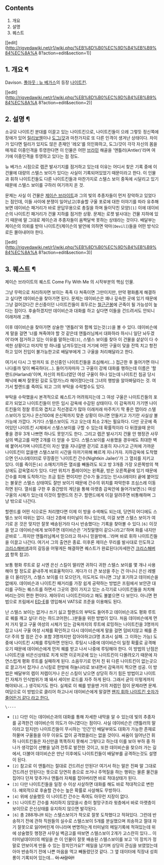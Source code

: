 ## Contents

    

1. 개요 
2. 설명 
3. 퀘스트 

[[edit](http://rigvedawiki.net/r1/wiki.php/%EB%8D%B0%EC%9D%B4%EB%B9%84%EC%8A%A
8?action=edit&section=1)]

## 1. 개요 ¶

Davison. [폴아웃 : 뉴 베가스](%ED%8F%B4%EC%95%84%EC%9B%83%20%3A%20%EB%89%B4%20%EB%B2%A0%EA%B0%80%EC%8A%A4.md)의 등장
[나이트킨](%EB%82%98%EC%9D%B4%ED%8A%B8%ED%82%A8.md).

  

[[edit](http://rigvedawiki.net/r1/wiki.php/%EB%8D%B0%EC%9D%B4%EB%B9%84%EC%8A%A
8?action=edit&section=2)]

## 2. 설명 ¶

소규모 나이트킨 분대를 이끌고 있는 나이트킨으로, 나이트킨들이 으레 그렇듯 정신쪽에 장애가 있어 [릴리보웬](%EB%A6%B4%EB%A6%AC%20%EB%B3%B4%EC%9B%AC.md)이나
[도그/갓](%EB%8F%84%EA%B7%B8.md)과 마찬가지로 또 다른 인격이 생겨난 상태이다. 차이가 있다면 릴리가 있지도 않은
존재인 '레오'를 의인화하고, 도그/갓이 각각 자신의 몸을 매개로 이중인격을 투영한다면 이 인물은 어떤
[브라민](%EB%B8%8C%EB%9D%BC%EB%AF%BC.md) 해골을 '앤틀러(Antler)'라며 여기에 이중인격을 투영하고
있다는 점 정도.

  

뉴 베가스 시점으로 렙콘 발사기지를 점거하고 있는데 이유는 어디서 찾은 기록 중에 이 건물에 대량의 스텔스 보이가 있다는 사실이
기록되어있었기 때문이라고 한다. 이 인물과 휘하 나이트킨들도 다른 나이트킨들과 마찬가지로 스텔스 보이 중독에 시달리고 있기 때문에 스텔스
보이를 구하러 여기까지 온 것.

  

문제는 사실 이 건물은 [제이슨 브라이트](%EC%A0%9C%EC%9D%B4%EC%8A%A8%20%EB%B8%8C%EB%9D%BC%EC%9D%B4%ED%8A%B8.md)과 그의 빛의 추종자들이 먼저 장악하고 있었다는 점인데, 이들 사이에 분쟁이 일어났고(후술할 구울 포로에
대한 이야기를 따라 유추해보면 데이비슨 패거리가 바로 문답무용으로 총질을 하며 들이닥친 모양)`[1]` 이에 데이비슨의 나이트킨 패거리가
건물 지하를 점거한 상황. 문제는 로켓 발사대는 건물 지하에 있기 때문에 말 그대로 제이슨과 추종자들이 옴짝달싹 못하는 상태라는 것이다.
배달부는 제이슨의 의뢰를 받아 나이트킨(제이슨의 발언에 의하면 악마`[Devil]`)들을 어떤 방식으로든 몰아내어야 한다.

  

[[edit](http://rigvedawiki.net/r1/wiki.php/%EB%8D%B0%EC%9D%B4%EB%B9%84%EC%8A%A
8?action=edit&section=3)]

## 3. 퀘스트 ¶

제이슨 브라이트의 퀘스트 Come Fly With Me 의 시작부분의 핵심 인물.

  

그냥 무력으로 처리하자면 보이는 족족 다 쳐죽이면 그만이지만, 만약 평화롭게 해결하고 싶다면 데이비슨을 찾아가면 된다. 문제는 데이비슨은
꽤나 깊숙한 곳에 있기 때문에 그냥 걸어갔다간 은신중이던 나이트킨들이 휘두르는 [철근곤봉](%EC%B2%A0%EA%B7%BC%20%EA%B3%A4%EB%B4%89.md)에 곤죽이 될 가능성이 높다는 점이다. 후술하겠지만
데이비슨과 대화를 하고 싶다면 이들을 건드려서도 안되니 이래저래 고통.

  

이후 데이비슨을 찾아가면 상술한 '앤틀러'와 함께 있는것`[2]`을 볼 수 있다. 데이비슨에게 말을 걸면 '너를 쳐죽여야 할 것 같은데
앤틀러님께서 대화하라 하시니 일단 놔두겠어'라며 점거하고 있는 이유를 말하는데`[3]`, 스텔스 보이를 찾아 이 건물을 샅샅이 다 수색한
상황이고 마지막 방 하나를 남겨두었는데 거기에 어떤 구울이 덫을 잔뜩 치고 항전하고 있어 진입이 불가능한고로 배달부에게 그 구울을
처리해달라고 한다.

  

여기서 다시 그 방까지 또 은신중인 나이트킨들을 조심해서(...) 접근한 후 들어가면 아니나다를까 덫이 빼곡하다(...). 들어가자마자 그
구울이 강제 대화를 행하는데 이름은 '할랜드(Harland)'이며, 자신의 파트너였던 여성 구울이 하나 있는데 나이트킨 침공 당시 패닉에
빠져 잘못된 길로 도망가느라 헤어졌다는데 그녀의 행방을 알아봐달라는 것. 여기서 할랜드를 죽여도 되고 그의 부탁을 수락할수도 있다.

  

부탁을 수락했을시 본격적으로 퀘스트가 어려워지는데 그 여성 구울은 나이트킨들의 포로가 되었고 나이트킨들이 만든 임시 감옥에 수감된 상태이다.
이 감옥까지 가기엔 나이트킨들의 정찰 루트와 겹치고 직선경로가 많아 이래저래 마주치기 딱 좋은 맵이라 스텔스보이가 있거나 은신100에
은신퍽까지 맞춘 상황이 아니면 안들키고 가기란 사실상 불가능에 가깝다. 거기다 스텔스보이도 가고 오는데 최소 2개는 필요하다. 다만 곳곳에
죽어있던 나이트킨 시체에서 스텔스보이를 구할 수 있는데 확률적이라 다 뒤졌을때 운이 좋을 경우 3개 나쁘면 하나도 못얻기도 한다. 그리고
렙콘 발사기지 건물 안 행정관 사무실의 벽금고를 따면 2개를 더 얻을 수 있다. 스텔스보이를 사용했을 경우에도 최대한 벽에 붙어서가며
나이트킨이 자신 옆을 지나갈땐 걷기로 조용히 지나가고 근처에 가까운 나이트킨이 없을땐 스텔스보이 시간을 아끼기위해 빠르게 지나가자.
지하감옥에 도착했으면 인시너레이터로 무장중인 '나이트킨 간수(Nightkin Jailer)'가 그 열쇠를 지키고 있다. 이를 죽이든`[4]`
소매치기하든 열쇠를 빼돌려도 되고 방 3개중 가장 오른쪽방의 책상에도 감옥열쇠가 있다. 다만 위치가 플레이어는 왼쪽끝, 방은 오른쪽끝에 있기
때문에 간수를 피해 도착하기는 조금 힘든 편이지만 간수가 들고있는 인시너레이터 끝에 붙어있는 불꽃은 스텔스 상태여도 잘만 보이기 때문에
간수의 위치를 파악한후 조심스레 이동하면 된다. 열쇠를 구한 후 중간방의 계단을 통해 아랫층 감옥안에 들어가보면`[5]` 여성 구울의 시체가
있는데 이것이 할랜드의 친구. 할랜드에게 이걸 알려주면 비통해하며 그냥 밖으로 나간다.

  

할랜드를 어떤 식으로든 처리했다면 이제 이 방을 수색해도 되는데, 당연히 어디에도 스텔스 보이 따위는 없다. 대신 2층에 터미널이 하나
있는데, 이걸 보면 스텔스 보이가 여기로 온 것은 맞지만 잘못 배송된거라 다시 반송했다는 기록을 찾아볼 수 있다.`[6]` 이것을 얻고
데이비슨에게 보여주면 데이비슨은 '거짓말쟁이 같으니라고!'하며 화를 내지만 곧바로 '...하지만 앤틀러님께서 믿으라고 하시니
믿을밖에...'라며 바로 휘하 나이트킨들을 이끌고 나간다. 여기서 그의 출연은 종료. 이후론 제이슨 무리를 발사대로 인도하고 [크리스해버샘](%ED%81%AC%EB%A6%AC%EC%8A%A4%20%ED%95%B4%EB%B2%84%EC%83%98.md)과의 갈등을
어떻게든 해결하면 퀘스트가 완료된다(자세한건 [크리스해버샘](%ED%81%AC%EB%A6%AC%EC%8A%A4%20%ED%95%B4%EB%B2%84%EC%83%98.md) 항목 참고).

  

보통 평화 루트로 갈 시엔 은신 스킬이 딸리면 귀하디 귀한 스텔스 보이를 몇 개나 사용해야 할 정도로 끝내주게 비효율적이다. 게다가 더 큰
보상을 주는 건 아니니 은신 레벨을 더 올리던가, 스텔스 보이를 더 모으던가, 이도저도 아니면 그냥 포기하고 데이비슨을 없애자. 데이비슨과
나이트킨 패거리를 가장 쉽게 공략하는 방법은 프림에서 보안관 대리를 구하는 퀘스트를 하면서 그곳의 갱이 가지고 있는 소각기로 나이트킨들을
처치해 버리는것이 편한 편이다. 제아무리 나이트킨이라고 해도 불붙으면 다 보인다. 아니면 편법으로 프림에서
[ED-E](ED-E.md)를 영입해서 VATS로 조준을 이용해도 된다.

  

난 스텔스 보이는 없거나 쓰기 싫고 할랜드의 부탁도 들어주고 데이비슨과도 평화 루트로 퀘를 깨고 싶다! 라는 하드코어한(...)분들을 위한
방법이 있다. 처음 데이비슨에게 먼저 가지 말고 구울 여성의 시체가 있는 감옥까지의 루트에 로밍하는 나이트킨을 3명까지 잡고 나서 구울 여성
시체를 확인하고 다시 데이비슨에게 말을 걸면 덤비지않고 퀘를 준다! 주의 할 점은 간수 포함 3명까지만 잡아야하고(3명 초과시 실패. 그
이하는 가능) 도중에 나이트킨 시체를 루팅하면 안된다. 루팅시 나중에 데이비슨이 일정 확률로 공격해오기 때문에 데이비슨에게 먼저 퀘를 받고
나서 나중에 루팅해야 한다. 이 방법의 난점은 나이트킨을 비은신상태로 치게 되면 이곳저곳에 있는 나이트킨이 다몰려오기 때문에 자연스럽게 평화
루트를 실패하게 된다. 소음무기로 먼저 친 뒤 다른 나이트킨이 없는곳으로 끌고가서 잡거나 스닉킬로 한방에 하늘나라로 보내면서 감옥까지 찍으면
성공. 이 방법은 배달부의 렙이 저렙이거나 은신 스킬이 낮으면 상당히 하기 힘든 방법이고 나이트킨 자체가 인식범위가 꽤 돼서 세이브 로드를
자주 하게 된다. 그래서 굳이 이렇게까지 해야되나(...) 생각되기도 한다. 실제로 이 퀘를 받을땐 거의 저렙인 점이 문제라면 문제.
여담으로 이 방법으로 클리어 하고나서 데이비슨에게 말걸면 [왠지 휘하 나이트킨 숫자가 줄어든거 같다 라고 한다.](%EA%B7%B8%EB%A6%AC%EA%B3%A0%20%EC%95%84%EB%AC%B4%EB%8F%84%20%EC%97%86%EC%97%88%EB%8B%A4.md)

`\----`

  * `[1]` 다만 이는 데이비슨과의 대화를 통해 자세한 내막을 알 수 있는데 빛의 추종자를 공격한건 데이비슨의 의도가 아니였다는 점이다. 사실 데이비슨은 (앤틀러의 말이라고 믿지만) 나이트킨들이 무시하는 '인간'인 배달부와도 대화가 가능한 존재로 하물며 구울들을 아무 이유도 없이 공격했을리는 없을 것이다. 싸움이 일어난건 휘하 나이트킨들은 자신만큼 똑똑하지 못해서 그렇다고 하는데 이를 보아 부하 중 하나가 생각없이 선빵을 날려 전투로 발전한 것이고, 또한 데이비슨을 찾으러 가는 길에서, 더불어 데이비슨은 만난 이후에도 나이트킨들이 배달부를 공격하는것도 설명이 된다.
  * `[2]` 참고로 이 앤틀러는 절대로 건드려선 안된다! 여기서 하는 말은 진짜 말 그대로 건드려선 안된다는 뜻으로 당연히 총으로 쏘거나 주먹질을 하는 행위는 물론 물건을 집어다 던져 맞추거나 앤틀러 자체를 잡아버리면 바로 적대상태가 된다.
  * `[3]` 다만 나이트킨들을 일정 수 이상 사살하면 대화를 해도 바로 적대적으로 변한다. 예외적으로 후술할 간수는 높은 확률로 사살해도 무방하다.
  * `[4]` 위에 상술했듯 이 나이트킨 간수는 죽여도 아무런 지장이 없다.
  * `[5]` 나이트킨 간수를 처리하지 않았을시 층이 철망구조라 윗층에서 바로 아랫층이 보이므로 은신상태를 유지하지 않으면 발각된다.
  * `[6]` 총 288개나<del>!!</del> 되는 스텔스보이가 착오로 잘못 도착했다고 적혀있다. 그런데 반송하기 전에 관하 직원들의 실수로 스텔스보이 5개를 분실했으며 죄송하고 절대 자기 잘못으로 잃어버린게 아니라며 변명하는게 터미널의 메일기록에 적혀있는데 위에 상술했듯 행정관 사무실 벽금고를 따보면 스텔스보이 2개가 고스란히 있다... 이 터미널데이터의 메일을 쓴 이 인물이 잘못 배송된 스텔스보이를 보고 '이 장치가 정말로 안보이게 만들 수 있는 장치인가요?' 메일을 남기며 상당히 관심을 보였었는데 아마 반송하기 전에 나쁜 마음을 먹고 빼돌렸던것 같다. 그 옆 데이터에 직장내 성희롱이 기록되어 있는데... <del>이 사람이!!</del>

